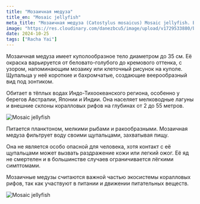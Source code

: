 ```yaml
---
title: "Мозаичная медуза"
title_en: "Mosaic jellyfish"
meta_title: "Мозаичная медуза (Catostylus mosaicus) Mosaic jellyfish. Blubber jellyfish"
image: "https://res.cloudinary.com/danezbcu5/image/upload/v1729533880/blubber-jellyfish_spsrrg.png"
date: 2024-10-25
tags: ["Racha Yai"]
---
```


Мозаичная медуза имеет куполообразное тело диаметром до 35 см. Её окраска варьируется от беловато-голубого до кремового оттенка, с узором, напоминающим мозаику или клеточный рисунок на куполе. Щупальца у неё короткие и бахромчатые, создающие веерообразный вид под зонтиком.

Обитает в тёплых водах Индо-Тихоокеанского региона, особенно у берегов Австралии, Японии и Индии. Она населяет мелководные лагуны и внешние склоны коралловых рифов на глубинах от 2 до 55 метров.

![Mosaic jellyfish](https://res.cloudinary.com/danezbcu5/image/upload/v1729533861/blubber-jellyfish-3_olz37y.png "Mosaic jellyfish")

Питается планктоном, мелкими рыбами и ракообразными. Мозаичная медуза фильтрует воду своими щупальцами, захватывая пищу.

Она не является особо опасной для человека, хотя контакт с её щупальцами может вызвать раздражение кожи или легкий ожог. Её яд не смертелен и в большинстве случаев ограничивается лёгкими симптомами.

Мозаичные медузы считаются важной частью экосистемы коралловых рифов, так как участвуют в питании и движении питательных веществ.

![Mosaic jellyfish](https://res.cloudinary.com/danezbcu5/image/upload/v1729533887/blubber-jellyfish-2_m2imgu.png "Mosaic jellyfish")
